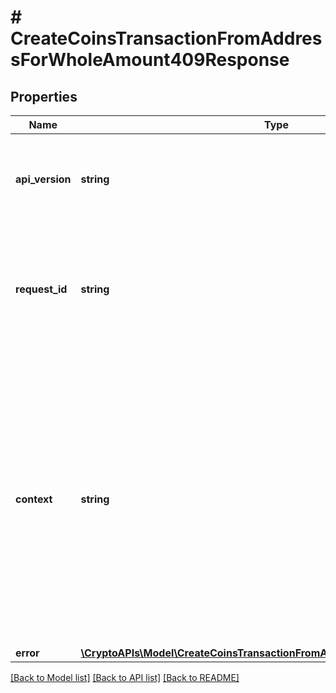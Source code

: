# # CreateCoinsTransactionFromAddressForWholeAmount409Response

## Properties

Name | Type | Description | Notes
------------ | ------------- | ------------- | -------------
**api_version** | **string** | Specifies the version of the API that incorporates this endpoint. |
**request_id** | **string** | Defines the ID of the request. The &#x60;requestId&#x60; is generated by Crypto APIs and it&#39;s unique for every request. |
**context** | **string** | In batch situations the user can use the context to correlate responses with requests. This property is present regardless of whether the response was successful or returned as an error. &#x60;context&#x60; is specified by the user. | [optional]
**error** | [**\CryptoAPIs\Model\CreateCoinsTransactionFromAddressForWholeAmountE409**](CreateCoinsTransactionFromAddressForWholeAmountE409.md) |  |

[[Back to Model list]](../../README.md#models) [[Back to API list]](../../README.md#endpoints) [[Back to README]](../../README.md)
